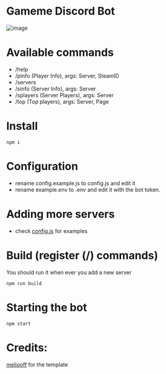 # Gameme Discord Bot
![image](https://user-images.githubusercontent.com/70551889/209435116-3e8db47e-71be-4357-81a5-a524a42f593e.png)
# Available commands
- /help
- /pinfo (Player Info), args: Server, SteamID
- /servers 
- /sinfo (Server Info), args: Server
- /splayers (Server Players), args: Server
- /top (Top players), args: Server, Page
# Install
```
npm i
```
# Configuration
- rename config.example.js to config.js and edit it
- rename example.env to .env and edit it with the bot token.
# Adding more servers
- check [config.js](https://github.com/Cyclops789/Gameme-discord-bot/blob/main/config.example.js) for examples 
# Build (register (/) commands)
You should run it when ever you add a new server
```
npm run build
```
# Starting the bot
```
npm start
```
# Credits:
[meliooff](https://github.com/meliooff/Structure-Discord-Bot) for the template
